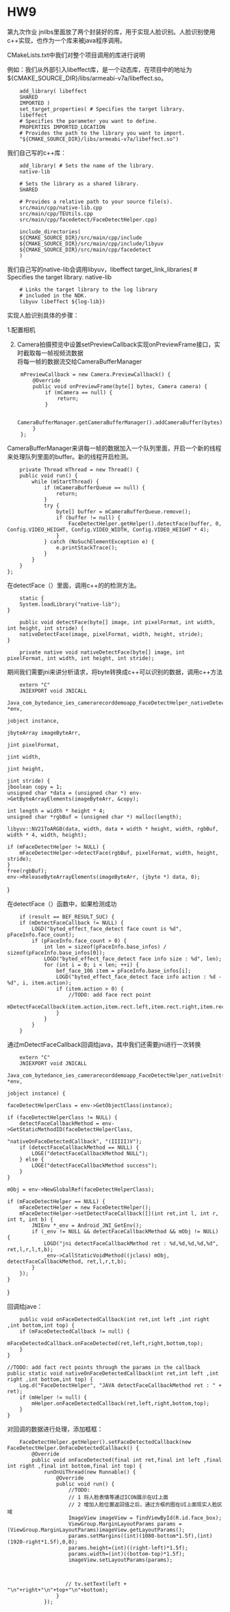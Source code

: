 # HW9
第九次作业
jnilbs里面放了两个封装好的库，用于实现人脸识别。人脸识别使用c++实现，也作为一个库来被java程序调用。  

CMakeLists.txt中我们对整个项目调用的库进行说明  

例如：我们从外部引入libeffect库，是一个动态库，在项目中的地址为${CMAKE_SOURCE_DIR}/libs/armeabi-v7a/libeffect.so。  

        add_library( libeffect
        SHARED
        IMPORTED )
        set_target_properties( # Specifies the target library.
        libeffect
        # Specifies the parameter you want to define.
        PROPERTIES IMPORTED_LOCATION
        # Provides the path to the library you want to import.
        "${CMAKE_SOURCE_DIR}/libs/armeabi-v7a/libeffect.so")
        
我们自己写的c++库：  

        add_library( # Sets the name of the library.
        native-lib

        # Sets the library as a shared library.
        SHARED

        # Provides a relative path to your source file(s).
        src/main/cpp/native-lib.cpp
        src/main/cpp/TEUtils.cpp
        src/main/cpp/facedetect/FaceDetectHelper.cpp)

        include_directories(
        ${CMAKE_SOURCE_DIR}/src/main/cpp/include
        ${CMAKE_SOURCE_DIR}/src/main/cpp/include/libyuv
        ${CMAKE_SOURCE_DIR}/src/main/cpp/facedetect
        )  

我们自己写的native-lib会调用libyuv，libeffect
        target_link_libraries( # Specifies the target library.
         native-lib

        # Links the target library to the log library
        # included in the NDK.
        libyuv libeffect ${log-lib})

实现人脸识别具体的步骤：  

1.配置相机  

2. Camera拍摄预览中设置setPreviewCallback实现onPreviewFrame接口，实时截取每一帧视频流数据  
将每一帧的数据流交给CameraBufferManager  

        mPreviewCallback = new Camera.PreviewCallback() {
            @Override
            public void onPreviewFrame(byte[] bytes, Camera camera) {
                if (mCamera == null) {
                    return;
                }
               
                CameraBufferManager.getCameraBufferManager().addCameraBuffer(bytes);
            }
        };
        
CameraBufferManager来讲每一帧的数据加入一个队列里面，开启一个新的线程来处理队列里面的buffer。新的线程开启检测。   

        private Thread mThread = new Thread() {
        public void run() {
            while (mStartThread) {
                if (mCameraBufferQueue == null) {
                    return;
                }
                try {
                    byte[] buffer = mCameraBufferQueue.remove();
                    if (buffer != null) {
                        FaceDetectHelper.getHelper().detectFace(buffer, 0, Config.VIDEO_HEIGHT, Config.VIDEO_WIDTH, Config.VIDEO_HEIGHT * 4);
                    }
                } catch (NoSuchElementException e) {
                    e.printStackTrace();
                }
            }
        }
    };

 在detectFace（）里面，调用c++的的检测方法。
 
        static {
        System.loadLibrary("native-lib");
    }
    
        public void detectFace(byte[] image, int pixelFormat, int width, int height, int stride) {
        nativeDetectFace(image, pixelFormat, width, height, stride);
    }
        
        private native void nativeDetectFace(byte[] image, int pixelFormat, int width, int height, int stride);        
        
期间我们需要jni来讲分析请求，将byte转换成c++可以识别的数据，调用c++方法  

        extern "C"
        JNIEXPORT void JNICALL
        Java_com_bytedance_ies_camerarecorddemoapp_FaceDetectHelper_nativeDetectFace(JNIEnv *env,
                                                                             jobject instance,
                                                                             jbyteArray imageByteArr,
                                                                             jint pixelFormat,
                                                                             jint width,
                                                                             jint height,
                                                                             jint stride) {
    jboolean copy = 1;
    unsigned char *data = (unsigned char *) env->GetByteArrayElements(imageByteArr, &copy);

    int length = width * height * 4;
    unsigned char *rgbBuf = (unsigned char *) malloc(length);

    libyuv::NV21ToARGB(data, width, data + width * height, width, rgbBuf, width * 4, width, height);

    if (mFaceDetectHelper != NULL) {
        mFaceDetectHelper->detectFace(rgbBuf, pixelFormat, width, height, stride);
    }
    free(rgbBuf);
    env->ReleaseByteArrayElements(imageByteArr, (jbyte *) data, 0);

}

在detectFace（）函数中，如果检测成功  

        if (result == BEF_RESULT_SUC) {
        if (mDetectFaceCallback != NULL) {
            LOGD("byted_effect_face_detect face count is %d", pFaceInfo.face_count);
            if (pFaceInfo.face_count > 0) {
                int len = sizeof(pFaceInfo.base_infos) / sizeof(pFaceInfo.base_infos[0]);
                LOGD("byted_effect_face_detect face info size : %d", len);
                for (int i = 0; i < len; ++i) {
                    bef_face_106 item = pFaceInfo.base_infos[i];
                    LOGD("byted_effect_face_detect face info action : %d - %d", i, item.action);
                    if (item.action > 0) {
                        //TODO: add face rect point
                        mDetectFaceCallback(item.action,item.rect.left,item.rect.right,item.rect.bottom,item.rect.top);
                    }
                }
            }
        }
        
通过mDetectFaceCallback回调给java，其中我们还需要jni进行一次转换  

        extern "C"
        JNIEXPORT void JNICALL
        Java_com_bytedance_ies_camerarecorddemoapp_FaceDetectHelper_nativeInit(JNIEnv *env,
                                                                       jobject instance) {

    faceDetectHelperClass = env->GetObjectClass(instance);

    if (faceDetectHelperClass != NULL) {
        detectFaceCallbackMethod = env->GetStaticMethodID(faceDetectHelperClass,
                                                          "nativeOnFaceDetectedCallback", "(IIIII)V");
        if (detectFaceCallbackMethod == NULL) {
            LOGE("detectFaceCallbackMethod NULL");
        } else {
            LOGE("detectFaceCallbackMethod success");
        }
    }

    mObj = env->NewGlobalRef(faceDetectHelperClass);

    if (mFaceDetectHelper == NULL) {
        mFaceDetectHelper = new FaceDetectHelper();
        mFaceDetectHelper->setDetectFaceCallback([](int ret,int l, int r, int t, int b) {
            JNIEnv *_env = Android_JNI_GetEnv();
            if (_env != NULL && detectFaceCallbackMethod && mObj != NULL) {
                LOGD("jni detectFaceCallbackMethod ret : %d,%d,%d,%d,%d", ret,l,r,l,t,b);
                _env->CallStaticVoidMethod((jclass) mObj, detectFaceCallbackMethod, ret,l,r,t,b);
            }
        });
    }

}
    

回调给jave：  

        public void onFaceDetectedCallback(int ret,int left ,int right ,int bottom,int top) {
        if (mFaceDetectedCallback != null) {
            mFaceDetectedCallback.onFaceDetected(ret,left,right,bottom,top);
        }
    }

    //TODO: add fact rect points through the params in the callback
    public static void nativeOnFaceDetectedCallback(int ret,int left ,int right ,int bottom,int top) {
        Log.d("FaceDetectHelper", "JAVA detectFaceCallbackMethod ret : " + ret);
        if (mHelper != null) {
            mHelper.onFaceDetectedCallback(ret,left,right,bottom,top);
        }
    }
   
   
 对回调的数据进行处理，添加框框：   
 
        FaceDetectHelper.getHelper().setFaceDetectedCallback(new FaceDetectHelper.OnFaceDetectedCallback() {
            @Override
            public void onFaceDetected(final int ret,final int left ,final int right ,final int bottom,final int top) {
                runOnUiThread(new Runnable() {
                    @Override
                    public void run() {
                        //TODO:
                        // 1 将人脸表情等通过ICON展示在UI上面
                        // 2 增加人脸位置返回值之后，通过方框的图在UI上面现实人脸区域
                        ImageView imageView = findViewById(R.id.face_box);
                        ViewGroup.MarginLayoutParams params = (ViewGroup.MarginLayoutParams)imageView.getLayoutParams();
                        params.setMargins((int)(1080-bottom*1.5f),(int)(1920-right*1.5f),0,0);
                        params.height=(int)((right-left)*1.5f);
                        params.width=(int)((bottom-top)*1.5f);
                        imageView.setLayoutParams(params);



                       // tv.setText(left + "\n"+right+"\n"+top+"\n"+bottom);
                    }
                });












